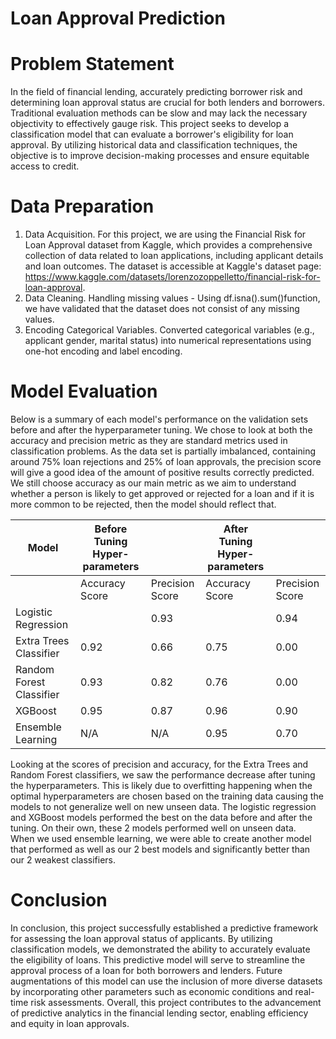 # Loan Approval Prediction

# Problem Statement
In the field of financial lending, accurately predicting borrower risk and determining loan approval status are crucial for both lenders and borrowers. Traditional evaluation methods can be slow and may lack the necessary objectivity to effectively gauge risk. This project seeks to develop a classification model that can evaluate a borrower's eligibility for loan approval. By utilizing historical data and classification techniques, the objective is to improve decision-making processes and ensure equitable access to credit.

# Data Preparation
1. Data Acquisition. For this project, we are using the Financial Risk for Loan Approval dataset from Kaggle, which provides a comprehensive collection of data related to loan applications, including applicant details and loan outcomes. The dataset is accessible at Kaggle's dataset page: https://www.kaggle.com/datasets/lorenzozoppelletto/financial-risk-for-loan-approval.
2. Data Cleaning. Handling missing values - Using df.isna().sum()function, we have validated that the dataset does not consist of any missing values.
3. Encoding Categorical Variables. Converted categorical variables (e.g., applicant gender, marital status) into numerical representations using one-hot encoding and label encoding.

# Model Evaluation
Below is a summary of each model's performance on the validation sets before and after the hyperparameter tuning. 
We chose to look at both the accuracy and precision metric as they are standard metrics used in classification problems. As the data set is partially imbalanced, containing around 75% loan rejections and 25% of loan approvals, the precision score will give a good idea of the amount of positive results correctly predicted. We still choose accuracy as our main metric as we aim to understand whether a person is likely to get approved or rejected for a loan and if it is more common to be rejected, then the model should reflect that. 

| Model                    | Before Tuning Hyper-parameters |                 | After Tuning Hyper-parameters |                 |
|--------------------------|--------------------------------|-----------------|-------------------------------|-----------------|
|                          | Accuracy Score                 | Precision Score | Accuracy Score                | Precision Score |
| Logistic Regression      |                                | 0.93            |                               | 0.94            |
| Extra Trees Classifier   | 0.92                           | 0.66            | 0.75                          | 0.00            |
| Random Forest Classifier | 0.93                           | 0.82            | 0.76                          | 0.00            |
| XGBoost                  | 0.95                           | 0.87            | 0.96                          | 0.90            |
| Ensemble Learning        | N/A                            | N/A             | 0.95                          | 0.70            |

Looking at the scores of precision and accuracy, for the Extra Trees and Random Forest classifiers, we saw the performance decrease after tuning the hyperparameters. This is likely due to overfitting happening when the optimal hyperparameters are chosen based on the training data causing the models to not generalize well on new unseen data. 
The logistic regression and XGBoost models performed the best on the data before and after the tuning. On their own, these 2 models performed well on unseen data.  
When we used ensemble learning, we were able to create another model that performed as well as our 2 best models and significantly better than our 2 weakest classifiers. 

# Conclusion
In conclusion, this project successfully established a predictive framework for assessing the loan approval status of applicants. By utilizing classification models, we demonstrated the ability to accurately evaluate the eligibility of loans.
This predictive model will serve to streamline the approval process of a loan for both borrowers and lenders. Future augmentations of this model can use the inclusion of more diverse datasets by incorporating other parameters such as economic conditions and real-time risk assessments. Overall, this project contributes to the advancement of predictive analytics in the financial lending sector, enabling efficiency and equity in loan approvals.
